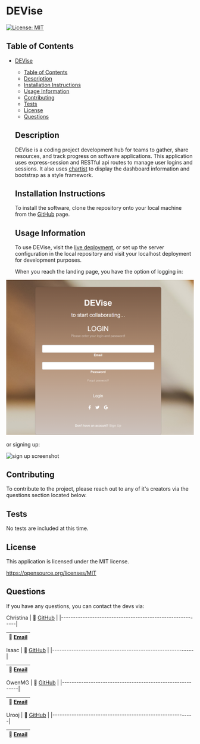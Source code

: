 
  # DEVise
  [![License: MIT](https://img.shields.io/badge/License-MIT-yellow.svg)](https://opensource.org/licenses/MIT)

  ## Table of Contents

- [DEVise](#devise)
  - [Table of Contents](#table-of-contents)
  - [Description](#description)
  - [Installation Instructions](#installation-instructions)
  - [Usage Information](#usage-information)
  - [Contributing](#contributing)
  - [Tests](#tests)
  - [License](#license)
  - [Questions](#questions)

  ## Description

  DEVise is a coding project development hub for teams to gather, share resources, and track progress on software applications. This application uses express-session and RESTful api routes to manage user logins and sessions. It also uses [chartist](https://gionkunz.github.io/chartist-js/) to display the dashboard information and bootstrap as a style framework.

  ## Installation Instructions

  To install the software, clone the repository onto your local machine from the [GitHub](https://github.com/OwenMG/DEVise) page.

  ## Usage Information

  To use DEVise, visit the [live deployment](https://devise.herokuapp.com/), or set up the server configuration in the local repository and visit your localhost deployment for development purposes.

  When you reach the landing page, you have the option of logging in:

![login screenshot](/assets/images/devise_login.png)

  or signing up:

  ![sign up screenshot](/assets/images/devise_signup.png)


  ## Contributing

  To contribute to the project, please reach out to any of it's creators via the questions section located below.

  ## Tests

 No tests are included at this time.

  
  ## License 

  This application is licensed under the MIT license.

  https://opensource.org/licenses/MIT

  

  ## Questions

  If you have any questions, you can contact the devs via:

  Christina
  | :memo:  [GitHub](https://github.com/ChannellNumber5)   |
  |-----------------------------------------------------------|

  | :memo:  [Email](mailto:xsnachannell@gmail.com)                  |
  |-----------------------------------------------------------|
  
  Isaac
  | :memo:  [GitHub](https://github.com/ILuton)   |
  |-----------------------------------------------------------|

  | :memo:  [Email](mailto:isaacdluton@gmail.com)                  |
  |-----------------------------------------------------------|

  OwenMG
  | :memo:  [GitHub](https://github.com/OwenMG)   |
  |-----------------------------------------------------------|

  | :memo:  [Email](mailto:omgwebdev@gmail.com)                  |
  |-----------------------------------------------------------|

Urooj
| :memo:  [GitHub](https://github.com/thelittleone1)   |
  |-----------------------------------------------------------|

  | :memo:  [Email](mailto:qurooj0226@gmail.com)                  |
  |-----------------------------------------------------------|